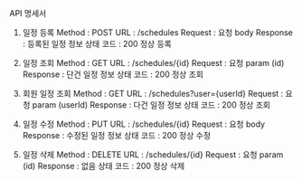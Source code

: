 API 명세서

1) 일정 등록
   Method : POST
   URL : /schedules
   Request : 요청 body
   Response : 등록된 일정 정보
   상태 코드 : 200 정상 등록

2) 일정 조회
   Method : GET
   URL : /schedules/{id}
   Request : 요청 param (id)
   Response : 단건 일정 정보
   상태 코드 : 200 정상 조회

3) 회원 일정 조회
   Method : GET
   URL : /schedules?user={userId}
   Request : 요청 param (userId)
   Response : 다건 일정 정보
   상태 코드 : 200 정상 조회

4) 일정 수정
   Method : PUT
   URL : /schedules/{id}
   Request : 요청 body
   Response : 수정된 일정 정보
   상태 코드 : 200 정상 수정

5) 일정 삭제
   Method : DELETE
   URL : /schedules/{id}
   Request : 요청 param (id)
   Response : 없음
   상태 코드 : 200 정상 삭제
